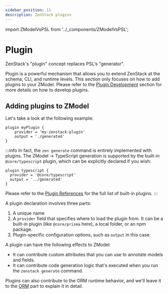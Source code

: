 ```yaml
---
sidebar_position: 11
description: ZenStack plugins
---
```


import ZModelVsPSL from '../_components/ZModelVsPSL';

# Plugin

<ZModelVsPSL>
ZenStack's "plugin" concept replaces PSL's "generator".
</ZModelVsPSL>

Plugin is a powerful mechanism that allows you to extend ZenStack at the schema, CLI, and runtime levels. This section only focuses on how to add plugins to your ZModel. Please refer to the [Plugin Development](../reference/plugin-dev.md) section for more details on how to develop plugins.

## Adding plugins to ZModel

Let's take a look at the following example:

```zmodel
plugin myPlugin {
    provider = 'my-zenstack-plugin'
    output = './generated'
}
```

:::info
In fact, the `zen generate` command is entirely implemented with plugins. The ZModel -> TypeScript generation is supported by the built-in `@core/typescript` plugin, which can be explicitly declared if you wish:

```zmodel
plugin typescript {
  provider = '@core/typescript'
  output = '../generated'
}
```

Please refer to the [Plugin References](../category/plugins) for the full list of built-in plugins.
:::

A plugin declaration involves three parts:

1. A unique name
2. A `provider` field that specifies where to load the plugin from. It can be a built-in plugin (like `@core/prisma` here), a local folder, or an npm package.
3. Plugin-specific configuration options, such as `output` in this case.

A plugin can have the following effects to ZModel:

- It can contribute custom attributes that you can use to annotate models and fields.
- It can contribute code generation logic that's executed when you run the `zenstack generate` command.

Plugins can also contribute to the ORM runtime behavior, and we'll leave it to the [ORM](../orm/plugins/) part to explain it in detail.
